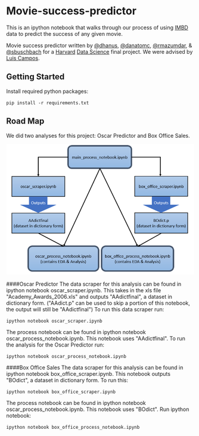 # Movie-success-predictor 

This is an ipython notebook that walks through our process of using [IMBD](http://www.imdb.com/) data to predict the success of any given movie.

Movie success predictor written by [@dhanus](http://github.com/dhanus), [@danatomc](http://github.com/danatomc), [@rmazumdar](http://github.com/rmazumdar), &amp;  [@sbuschbach](http://github.com/sbuschbach) for a [Harvard](http://www.harvard.edu/) [Data Science](http://cs109.org) final project. We were advised by [Luis Campos](http://github.com/lfcampos).


## Getting Started

Install required python packages:
<pre><code>pip install -r requirements.txt</code></pre>


## Road Map
We did two analyses for this project: Oscar Predictor and Box Office Sales.

![alt text](img/processflow.png "Process flow of ipython notebooks")

####Oscar Predictor
The data scraper for this analysis can be found in ipython notebook oscar_scraper.ipynb.  This takes in the xls file "Academy_Awards_2006.xls" and outputs "AAdictfinal", a dataset in dictionary form.  ("AAdict.p" can be used to skip a portion of this notebook, the output will still be "AAdictfinal") To run this data scraper run:

<pre><code>ipython notebook oscar_scraper.ipynb</code></pre>

The process notebook can be found in ipython notebook oscar_process_notebook.ipynb.  This notebook uses "AAdictfinal".  To run the analysis for the Oscar Predictor run:

<pre><code>ipython notebook oscar_process_notebook.ipynb</code></pre>

####Box Office Sales
The data scraper for this analysis can be found in ipython notebook box_office_scraper.ipynb.  This notebook outputs "BOdict", a dataset in dictionary form.  To run this:

<pre><code>ipython notebook box_office_scraper.ipynb</code></pre>

The process notebook can be found in ipython notebook oscar_process_notebook.ipynb.  This notebook uses "BOdict".  Run ipython notebook:

<pre><code>ipython notebook box_office_process_notebook.ipynb</code></pre>
